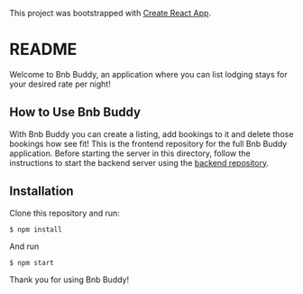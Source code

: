 This project was bootstrapped with [Create React App](https://github.com/facebook/create-react-app).

# README

Welcome to Bnb Buddy, an application where you can list lodging stays for your desired rate per night!

## How to Use Bnb Buddy

With Bnb Buddy you can create a listing, add bookings to it and delete those bookings how see fit! This is the frontend repository for the full Bnb Buddy application. Before starting the server in this directory, follow the instructions to start the backend server using the [backend repository](https://github.com/doskaf/bnb-buddy-backend). 


## Installation

Clone this repository and run:

    $ npm install

And run

    $ npm start

Thank you for using Bnb Buddy!

